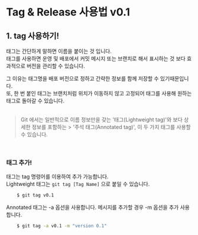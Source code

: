 # Tag & Release 사용법 v0.1

## 1. tag 사용하기!
태그는 간단하게 말하면 이름을 붙이는 것 입니다.   
태그를 사용하면 운영 및 배포에서 커밋 메시지 또는 브랜치로 해서 표시하는 것 보다 효과적으로 버전을 관리할 수 있습니다.   

그 이유는 태그명을 배포 버전으로 정하고 간략한 정보를 함께 저장할 수 있기때문입니다.   
또, 한 번 붙인 태그는 브랜치처럼 위치가 이동하지 않고 고정되어 태그를 사용해 원하는 태그로 돌아갈 수 있습니다.   
</br>
> Git 에서는 일반적으로 이름 정보만을 갖는 '태그(Lightweight tag)'와 보다 상세한 정보를 포함하는 > '주석 태그(Annotated tag)', 이 두 가지 태그를 사용할 수 있습니다.
</br>

### 태그 추가!
태그는 tag 명령어를 이용하여 추가 가능합니다.    
Lightweight 태그는 ``` git tag [Tag Name] ``` 으로 붙일 수 있습니다.   
```bash
    $ git tag v0.1
```
Annotated 태그는 -a 옵션을 사용합니다. 메시지를 추가할 경우 -m 옵션을 추가 사용합니다.   
```bash
    $ git tag -a v0.1 -m "version 0.1"
```

<!-- <출처>
https://backlog.com/git-tutorial/kr/stepup/stepup4_1.html
http://minsone.github.io/git/git-addtion-and-modified-delete-tag
https://webisfree.com/2017-07-31/git-%ED%83%9C%EA%B9%85%ED%95%98%EA%B8%B0-tag-%EC%82%AC%EC%9A%A9%ED%95%98%EA%B8%B0 -->
